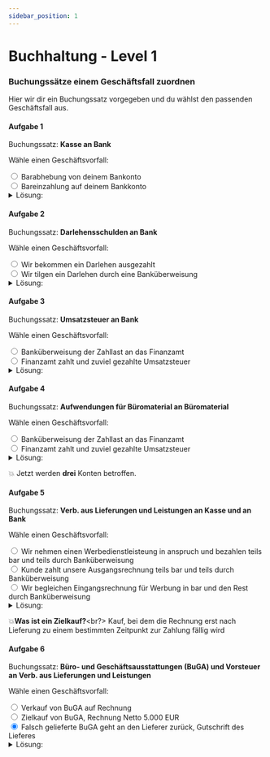 ```yaml
---
sidebar_position: 1
---
```


# Buchhaltung - Level 1

### Buchungssätze einem Geschäftsfall zuordnen

Hier wir dir ein Buchungssatz vorgegeben und du wählst den passenden Geschäftsfall aus.

#### Aufgabe 1

Buchungssatz: **Kasse an Bank**

Wähle einen Geschäftsvorfall:

<div>
  <input type="radio" id="wrong" name="drone" value="wrong"
         checked></input>
  <label for="huey">Barabhebung von deinem Bankonto</label>
</div>
<div>
  <input type="radio" id="right" name="drone" value="right"
         checked></input>
  <label for="right">Bareinzahlung auf deinem Bankkonto</label>
</div>

<details>
  <summary>Lösung:</summary>
  <div>
    <div>Barabhebung von deinem Bankkonto</div>
      <br/>
    <details>
      <summary>
        Warum?
      </summary>
      <div>
        1. Betroffene Konten: Kasse und Bank<br/><br/>
        2. Soll o. Haben? Kasse = Soll, Bank = Haben 
        3. Kontoart? Kasse = Aktiv, Bank = Aktiv<br/>
        4. Zugang o. Abgang? Kasse = Zugang, Bank = Abgang<br/>
        Kasse wird mehr (Barabhebung), Bank wird weniger (Abheben vom Bankkonto)
      </div>
    </details>
  </div>
</details>

#### Aufgabe 2

Buchungssatz: **Darlehensschulden an Bank**

Wähle einen Geschäftsvorfall:

<div>
  <input type="radio" id="wrong" name="drone" value="wrong"
         checked></input>
  <label for="huey">Wir bekommen ein Darlehen ausgezahlt</label>
</div>
<div>
  <input type="radio" id="right" name="drone" value="right"
         checked></input>
  <label for="right">Wir tilgen ein Darlehen durch eine Banküberweisung</label>
</div>

<details>
  <summary>Lösung:</summary>
  <div>
    <div>Wir tilgen ein Darlehen durch eine Banküberweisung</div>
      <br/>
    <details>
      <summary>
        Warum?
      </summary>
      <div>
        1. Betroffene Konten: Darlehnsschulden und Bank<br/>
        2. Soll o. Haben? Darlehnsschulden = Soll, Bank = Haben<br/>
        3. Kontoart? Darlehnsschulden = Passiv, Bank = Aktiv<br/>
        4. Zugang o. Abgang? Darlehnsschulden = Abgang, Bank = Abgang<br/>
        Darlehen wird weniger (Tilgung), Bank wird weniger (Überweisung)
      </div>
    </details>
  </div>
</details>

#### Aufgabe 3

Buchungssatz: **Umsatzsteuer an Bank**

Wähle einen Geschäftsvorfall:

<div>
  <input type="radio" id="wrong" name="drone" value="wrong"
         checked></input>
  <label for="huey">Banküberweisung der Zahllast an das Finanzamt</label>
</div>
<div>
  <input type="radio" id="right" name="drone" value="right"
         checked></input>
  <label for="right">Finanzamt zahlt und zuviel gezahlte Umsatzsteuer</label>
</div>

<details>
  <summary>Lösung:</summary>
  <div>
    <div>Banküberweisung der Zahllast an das Finanzamt</div>
      <br/>
    <details>
      <summary>
        Warum?
      </summary>
      <div>
        1. Betroffene Konten: Umsatzsteuer und Bank<br/>
        2. Soll o. Haben? Umsatzsteuer = Soll, Bank = Haben<br/>
        3. Kontoart? Umsatzsteuer = Passiv, Bank = Aktiv<br/>
        4. Zugang o. Abgang? Umsatzsteuer = Abgang, Bank = Abgang<br/>
        Zahllast an das FA wird beglichen, Bank wird weniger (Überweisung)
      </div>
    </details>
  </div>
</details>

#### Aufgabe 4

Buchungssatz: **Aufwendungen für Büromaterial an Büromaterial**

Wähle einen Geschäftsvorfall:

<div>
  <input type="radio" id="wrong" name="drone" value="wrong"
         checked></input>
  <label for="huey">Banküberweisung der Zahllast an das Finanzamt</label>
</div>
<div>
  <input type="radio" id="right" name="drone" value="right"
         checked></input>
  <label for="right">Finanzamt zahlt und zuviel gezahlte Umsatzsteuer</label>
</div>

<details>
  <summary>Lösung:</summary>
  <div>
    <div>Banküberweisung der Zahllast an das Finanzamt</div>
      <br/>
    <details>
      <summary>
        Warum?
      </summary>
      <div>
        1. Betroffene Konten: Umsatzsteuer und Bank<br/>
        2. Soll o. Haben? Umsatzsteuer = Soll, Bank = Haben<br/>
        3. Kontoart? Umsatzsteuer = Passiv, Bank = Aktiv<br/>
        4. Zugang o. Abgang? Umsatzsteuer = Abgang, Bank = Abgang<br/>
        Zahllast an das FA wird beglichen, Bank wird weniger (Überweisung)
      </div>
    </details>
  </div>
</details>

:boom: Jetzt werden **drei** Konten betroffen.

#### Aufgabe 5

Buchungssatz: **Verb. aus Lieferungen und Leistungen an Kasse und an Bank**

Wähle einen Geschäftsvorfall:

<div>
  <input type="radio" id="wrong" name="drone" value="wrong"
         checked></input>
  <label for="huey">Wir nehmen einen Werbedienstleisteung in anspruch und bezahlen teils bar und teils durch Banküberweisung</label>
</div>
<div>
  <input type="radio" id="right" name="drone" value="right"
         checked></input>
  <label for="right">Kunde zahlt unsere Ausgangsrechnung teils bar und teils durch Banküberweisung</label>
</div>
<div>
  <input type="radio" id="right" name="drone" value="right"
         checked></input>
  <label for="right">Wir begleichen Eingangsrechnung für Werbung in bar und den Rest durch Banküberweisung </label>
</div>

<details>
  <summary>Lösung:</summary>
  <div>
    <div>Wir begleichen Eingangsrechnung für Werbung in bar und den Rest durch Banküberweisung</div>
      <br/>
    <details>
      <summary>
        Warum?
      </summary>
      <div>
        2. Soll o. Haben? Verb. L+L = Soll, Kasse = Haben, Bank = Haben<br/>
        3. Kontoart? Verb. L+L = Passiv, Kasse = Aktiv, Bank = Aktiv<br/>
        4. Zugang o. Abgang? Verb. L+L = Abgang, Kasse = Abgang, Bank = Abgang<br/>
        Verb. L+L werden beglichen, Kasse wird weniger, Bank wird weniger
      </div>
    </details>
  </div>
</details>

:boom:**Was ist ein Zielkauf?**<br?>
Kauf, bei dem die Rechnung erst nach Lieferung zu einem bestimmten Zeitpunkt zur Zahlung fällig wird

#### Aufgabe 6

Buchungssatz: **Büro- und Geschäftsausstattungen (BuGA) und Vorsteuer an Verb. aus Lieferungen und Leistungen**

Wähle einen Geschäftsvorfall:

<div>
  <input type="radio" id="wrong" name="drone" value="wrong"
         checked></input>
  <label for="huey">Verkauf von BuGA auf Rechnung</label>
</div>
<div>
  <input type="radio" id="right" name="drone" value="right"
         checked></input>
  <label for="right">Zielkauf von BuGA, Rechnung Netto 5.000 EUR</label>
</div>
<div>
  <input type="radio" id="right" name="drone" value="right"
         checked></input>
  <label for="right">Falsch gelieferte BuGA geht an den Lieferer zurück, Gutschrift des Lieferes</label>
</div>

<details>
  <summary>Lösung:</summary>
  <div>
    <div>Zielkauf von BuGA, Rechnung Netto 5.000 EUR</div>
      <br/>
    <details>
      <summary>
        Warum?
      </summary>
      <div>
        1. Betroffene Konten: BuGA, Vorsteuer und Verb. L+L<br/>
        2. Soll o. Haben? BuGA = Soll, Vorsteuer = Soll, Verb. L+L = Haben<br/>
        3. Kontoart? BuGA = Aktiv, Vorsteuer = Aktiv, Verb. L+L = Passiv<br/>
        4. Zugang o. Abgang? BuGA = Zugang, Vorsteuer = Zugang, Verb. L+L = Zugang<br/>
        BuGA wird eingekauft, Vorsteuer bezahlt, Rechnung = Verbindl. L+L
      </div>
    </details>
  </div>
</details>
